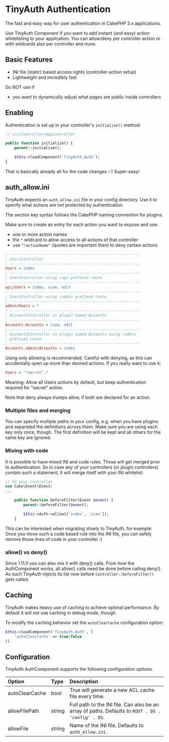 # TinyAuth Authentication
The fast and easy way for user authentication in CakePHP 3.x applications.

Use TinyAuth Component if you want to add instant (and easy) action whitelisting to your application.
You can allow/deny per controller action or with wildcards also per controller and more.

## Basic Features
- INI file (static) based access rights (controller-action setup)
- Lightweight and incredibly fast

Do NOT use if
- you want to dynamically adjust what pages are public inside controllers

## Enabling

Authentication is set up in your controller's `initialize()` method:

```php
// src/Controller/AppController

public function initialize() {
    parent::initialize();

    $this->loadComponent('TinyAuth.Auth');
}
```

That is basically already all for the code changes :-) Super-easy!

## auth_allow.ini

TinyAuth expects an ``auth_allow.ini`` file in your config directory.
Use it to specify what actions are not protected by authentication.

The section key syntax follows the CakePHP naming convention for plugins.

Make sure to create an entry for each action you want to expose and use:

- one or more action names
- the ``*`` wildcard to allow access to all actions of that controller
- use `"!actionName"` (quotes are important then) to deny certain actions

```ini
; ----------------------------------------------------------
; UsersController
; ----------------------------------------------------------
Users = index
; ----------------------------------------------------------
; UsersController using /api prefixed route
; ----------------------------------------------------------
api/Users = index, view, edit
; ----------------------------------------------------------
; UsersController using /admin prefixed route
; ----------------------------------------------------------
admin/Users = *
; ----------------------------------------------------------
; AccountsController in plugin named Accounts
; ----------------------------------------------------------
Accounts.Accounts = view, edit
; ----------------------------------------------------------
; AccountsController in plugin named Accounts using /admin
; prefixed route
; ----------------------------------------------------------
Accounts.admin/Accounts = index
```

Using only allowing is recommended.
Careful with denying, as this can accidentally open up more than desired actions. If you really want to use it:

```ini
Users = "!secret",* 
```
Meaning: Allow all Users actions by default, but keep authentication required for "secret" action.

Note that deny always trumps allow, if both are declared for an action.

### Multiple files and merging
You can specify multiple paths in your config, e.g. when you have plugins and separated the definitions across them.
Make sure you are using each key only once, though. The first definition will be kept and all others for the same key are ignored.

### Mixing with code
It is possible to have mixed INI and code rules. Those will get merged prior to authentication.
So in case any of your controllers (or plugin controllers) contain such a statement, it will merge itself with your INI whitelist:
```php
// In your controller
use Cake\Event\Event;
...

    public function beforeFilter(Event $event) {
        parent::beforeFilter($event);

        $this->Auth->allow(['index', 'view']);
    }
```
This can be interested when migrating slowly to TinyAuth, for example.
Once you move such a code based rule into the INI file, you can safely remove those lines of code in your controller :)

### allow() vs deny()
Since 1.11.0 you can also mix it with deny() calls. From how the AuthComponent works, all allow() calls need be done before calling deny(). 
As such TinyAuth injects its list now before `Controller::beforeFilter()` gets called.


## Caching

TinyAuth makes heavy use of caching to achieve optimal performance.
By default it will not use caching in debug mode, though.

To modify the caching behavior set the ``autoClearCache`` configuration option:
```php
$this->loadComponent('TinyAuth.Auth', [
    'autoClearCache' => true|false
)]
```

## Configuration

TinyAuth AuthComponent supports the following configuration options.

Option | Type | Description
:----- | :--- | :----------
autoClearCache|bool|True will generate a new ACL cache file every time.
allowFilePath|string|Full path to the INI file. Can also be an array of paths. Defaults to `ROOT . DS . 'config' . DS`.
allowFile|string|Name of the INI file. Defaults to `auth_allow.ini`.
